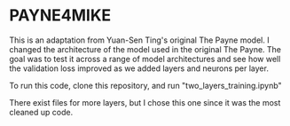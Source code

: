 # PAYNE4MIKE
This is an adaptation from Yuan-Sen Ting's original The Payne model. I changed the architecture of the model used in the original The Payne. The goal was to test it across a range of model architectures and see how well the validation loss improved as we added layers and neurons per layer.

To run this code, clone this repository, and run "two_layers_training.ipynb"

There exist files for more layers, but I chose this one since it was the most cleaned up code.
